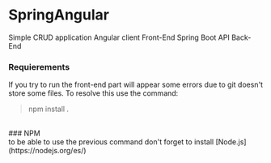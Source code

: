 # SpringAngular
Simple CRUD application
Angular client Front-End
Spring Boot API Back-End 

### Requierements 
If you try to run the front-end part will appear some errors due to git doesn't store some files. To resolve this use the command: <br>
> npm install
.

<br>
### NPM
<br>
to be able to use the previous command don't forget to install [Node.js](https://nodejs.org/es/)
